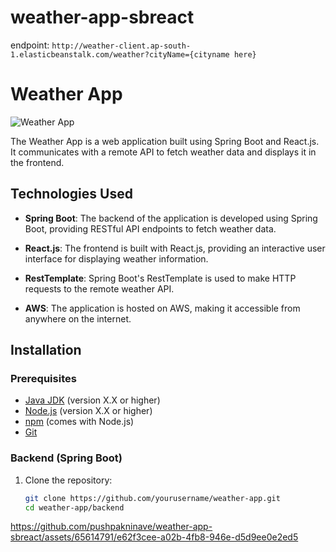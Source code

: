 # weather-app-sbreact
endpoint: `http://weather-client.ap-south-1.elasticbeanstalk.com/weather?cityName={cityname here}`
# Weather App
![Weather App](https://github.com/pushpakninave/weather-app-sbreact/assets/65614791/31412c7d-01c5-4d7e-b693-ecc3ca419e43)


The Weather App is a web application built using Spring Boot and React.js. It communicates with a remote API to fetch weather data and displays it in the frontend.

## Technologies Used

- **Spring Boot**: The backend of the application is developed using Spring Boot, providing RESTful API endpoints to fetch weather data.

- **React.js**: The frontend is built with React.js, providing an interactive user interface for displaying weather information.

- **RestTemplate**: Spring Boot's RestTemplate is used to make HTTP requests to the remote weather API.

- **AWS**: The application is hosted on AWS, making it accessible from anywhere on the internet.

## Installation

### Prerequisites

- [Java JDK](https://www.oracle.com/java/technologies/javase-downloads.html) (version X.X or higher)
- [Node.js](https://nodejs.org/) (version X.X or higher)
- [npm](https://www.npmjs.com/get-npm) (comes with Node.js)
- [Git](https://git-scm.com/downloads)

### Backend (Spring Boot)

1. Clone the repository:

   ```bash
   git clone https://github.com/yourusername/weather-app.git
   cd weather-app/backend

https://github.com/pushpakninave/weather-app-sbreact/assets/65614791/e62f3cee-a02b-4fb8-946e-d5d9ee0e2ed5

